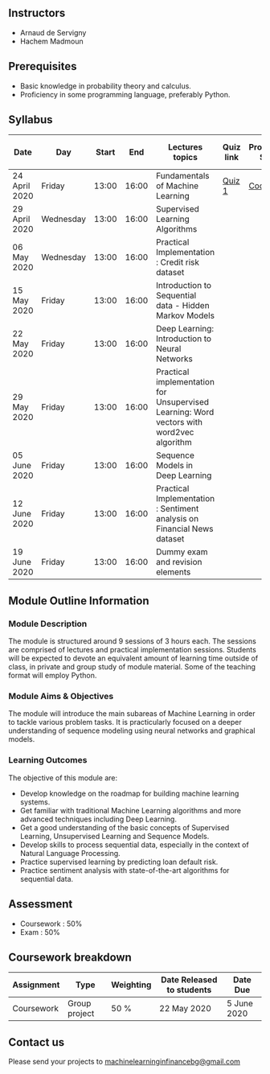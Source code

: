## Instructors

* Arnaud de Servigny 
* Hachem Madmoun 


## Prerequisites
* Basic knowledge in probability theory and calculus.
* Proficiency in some programming language, preferably Python. 


## Syllabus

| Date    | Day | Start | End | Lectures topics  | Quiz link | Programming Session | Solution to Programming Session |
|----------- | ----------- | ----------- | ----------- | ----------- | ----------- |-----------|----------- |
| 24 April 2020 | Friday | 13:00 | 16:00 |  Fundamentals of Machine Learning   | [Quiz 1](https://forms.gle/D3zdQ52QoCeW3AoB6) | [Code1](https://colab.research.google.com/drive/11oUfmfzmx4fpLedTbVXp_dRPf2YQYRMy) | [Solution1](https://colab.research.google.com/drive/1kaP7SVbVObIfywE5YEJVO1iBBezWemQ4) |
| 29 April 2020 | Wednesday | 13:00 | 16:00 | Supervised Learning Algorithms | | | | 
| 06 May 2020 | Wednesday | 13:00 | 16:00 | Practical Implementation : Credit risk dataset | | | |
| 15 May 2020 | Friday | 13:00 | 16:00 | Introduction to Sequential data - Hidden Markov Models | | | |
| 22 May 2020 | Friday | 13:00 | 16:00 | Deep Learning: Introduction to Neural Networks | | | |
| 29 May 2020 | Friday | 13:00 | 16:00 | Practical implementation for Unsupervised Learning: Word vectors with word2vec algorithm| | | | 
| 05 June 2020 | Friday | 13:00 | 16:00 | Sequence Models in Deep Learning | | | | 
| 12 June 2020 | Friday | 13:00 | 16:00 | Practical Implementation : Sentiment analysis on Financial News dataset | | | | 
| 19 June 2020 | Friday | 13:00 | 16:00 | Dummy exam and revision elements | | | |


## Module Outline Information

### Module Description
The module is structured around 9 sessions of 3 hours each. The sessions are comprised of lectures and practical implementation sessions. Students will be expected to devote an equivalent amount of learning time outside of class, in private and group study of module material. Some of the teaching format will employ Python.

### Module Aims & Objectives
The module will introduce the main subareas of Machine Learning in order to tackle various problem tasks. It is practicularly focused on a deeper understanding of sequence modeling using neural networks and graphical models.  

### Learning Outcomes 

The objective of this module are:
* Develop knowledge on the roadmap for building machine learning systems.
* Get familiar with traditional Machine Learning algorithms and more advanced techniques including Deep Learning. 
* Get a good understanding of the basic concepts of Supervised Learning, Unsupervised Learning and Sequence Models.
* Develop skills to process sequential data, especially in the context of Natural Language Processing. 
* Practice supervised learning by predicting loan default risk.
* Practice sentiment analysis with state-of-the-art algorithms for sequential data.



## Assessment 

* Coursework : 50%
* Exam : 50% 

## Coursework breakdown

| Assignment    | Type | Weighting | Date Released to students | Date Due  | 
|-------------- | ---- | ---------- | ------------------------ | --------- | 
| Coursework  | Group project | 50 % |  22 May 2020 | 5 June 2020 |


## Contact us 
Please send your projects to machinelearninginfinancebg@gmail.com



